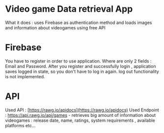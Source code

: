 # Video game Data retrieval App 

What it does : uses Firebase as authentication method and loads images and information about videogames using free API


# Firebase

You have to register in order to use application. Where are only 2 fields : Email and Password.
After you register and successfully login ,  application saves logged in state, so you don't have to log in again.  log out functionality is not implemented.

# API 

Used API : [https://rawg.io/apidocs](https://rawg.io/apidocs)
Used Endpoint : https://api.rawg.io/api/games - retrieves big amount of information about videogames : release date, name, ratings, system requirements , available platforms etc... 

 
